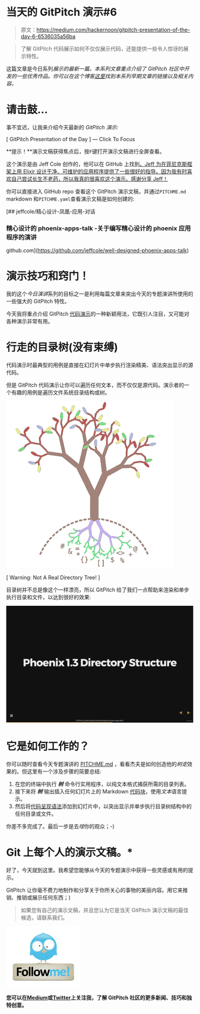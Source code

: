 # 当天的 GitPitch 演示#6

> 原文：<https://medium.com/hackernoon/gitpitch-presentation-of-the-day-6-6536035a56ba>

> 了解 GitPitch 代码展示如何不仅仅展示代码，还能提供一些令人惊讶的展示特性。

这篇文章是今日系列*展示的最新一篇。本系列文章重点介绍了 GitPitch 社区中开发的一些优秀作品。你可以在这个博客[这里](/@gitpitch)找到本系列早期文章的链接以及相关内容。*

# 请击鼓…

事不宜迟，让我来介绍今天最新的 *GitPitch 演示:*

[ GitPitch Presentation of the Day ] — Click To Focus

**提示！**演示文稿获得焦点后，按`F`键打开演示文稿进行全屏查看。

这个演示是由 Jeff Cole 创作的，他可以在 GitHub 上找到[。Jeff 为在菲尼克斯框架上用 Elixir 设计干净、可维护的应用程序提供了一些很好的指导。因为我有时喜欢自己尝试长生不老药，所以我真的很喜欢这个演示。感谢分享 Jeff！](https://github.com/jeffcole)

你可以直接进入 GitHub repo 查看这个 GitPitch 演示文稿，并通过`PITCHME.md` markdown 和`PITCHME.yaml`查看演示文稿是如何创建的:

[](https://github.com/jeffcole/well-designed-phoenix-apps-talk) [## jeffcole/精心设计-凤凰-应用-对话

### 精心设计的 phoenix-apps-talk -关于编写精心设计的 phoenix 应用程序的演讲

github.com](https://github.com/jeffcole/well-designed-phoenix-apps-talk) 

# 演示技巧和窍门！

我的这个*今日演讲*系列的目标之一是利用每篇文章来突出今天的专题演讲所使用的一些强大的 GitPitch 特性。

今天我将重点介绍 GitPitch [代码演示](https://github.com/gitpitch/gitpitch/wiki/Code-Presenting)的一种新颖用法，它既引人注目，又可能对各种演示非常有用。

# 行走的目录树(没有束缚)

代码演示时最典型的用例是直接在幻灯片中单步执行渲染精美、语法突出显示的源代码。

但是 GitPitch 代码演示让你可以遍历任何文本，而不仅仅是源代码。演示者的一个有趣的用例是遍历文件系统目录结构或树。

![](img/0530ab282318a1b4d3b54d8387ccce0d.png)

[ Warning: Not A Real Directory Tree! ]

目录树并不总是像这个一样漂亮，所以 GitPitch 给了我们一点帮助来渲染和单步执行目录和文件，以达到很好的效果:

![](img/eff2c6b0581ac8ab5ff14f77dc8a9133.png)

# 它是如何工作的？

你可以随时查看今天专题演讲的 [PITCHME.md](https://github.com/jeffcole/well-designed-phoenix-apps-talk) ，看看杰夫是如何创造他的*树走*效果的。但这里有一个涉及步骤的简要总结:

1.  在您的终端中执行 ***树*** 命令行实用程序，以纯文本格式捕获所需的目录列表。
2.  接下来将 ***树*** 输出插入任何幻灯片上的 Markdown [代码块](https://github.com/gitpitch/gitpitch/wiki/Code-Slides)，使用*文本*语言提示。
3.  然后将[代码呈现语法](https://github.com/gitpitch/gitpitch/wiki/Code-Presenting#code-presenting-markdown-syntax)添加到幻灯片中，以突出显示并单步执行目录树结构中的任何目录或文件。

你差不多完成了。最后一步是去*哇*你的观众；-)

# Git 上每个人的演示文稿。*

好了，今天就到这里。我希望您能够从今天的专题演示中获得一些灵感或有用的提示。

GitPitch 让你毫不费力地制作和分享关于你所关心的事物的美丽内容。用它来推销、推销或展示任何东西；)

> 如果您有自己的演示文稿，并且您认为它是当天 GitPitch 演示文稿的最佳候选，请联系我们。

[![](img/522b2e4ace3cfcecd43bba30fcf0a317.png)](https://twitter.com/gitpitch)

**您可以在**[**Medium**](/@gitpitch)**或**[**Twitter**](https://twitter.com/gitpitch)**上关注我，了解 GitPitch 社区的更多新闻、技巧和独特创意。**